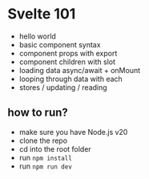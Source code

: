 # Svelte 101

- hello world
- basic component syntax
- component props with export
- component children with slot
- loading data async/await + onMount
- looping through data with each
- stores / updating / reading

## how to run?

- make sure you have Node.js v20
- clone the repo
- cd into the root folder
- run `npm install`
- run `npm run dev`
